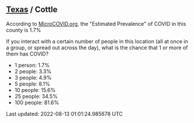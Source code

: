 
## [Texas](/united-states/texas) / Cottle

According to [MicroCOVID.org](http://microcovid.org),
the "Estimated Prevalence" of COVID in this county is 1.7%

If you interact with a certain number of people in this location
(all at once in a group, or spread out across the day), what is the chance that
1 or more of them has COVID?

- 1 person: 1.7%
- 2 people: 3.3%
- 3 people: 4.9%
- 5 people: 8.1%
- 10 people: 15.6%
- 25 people: 34.5%
- 100 people: 81.6%

Last updated: 2022-08-13 01:01:24.985678 UTC
